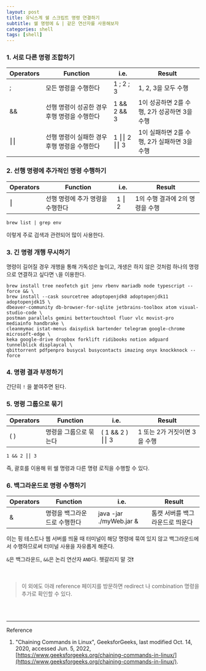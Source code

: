 ```yaml
---
layout: post
title: 유닉스계 쉘 스크립트 명령 연결하기
subtitle: 쉘 명령에 & | 같은 연산자를 사용해보자
categories: shell
tags: [shell]
---
```


### 1. 서로 다른 명령 조합하기

| Operators | Function | i.e. | Result |
| --------- | -------- | ---- | ------ |
| ; | 모든 명령을 수행한다 | 1 ; 2 ; 3  | 1, 2, 3을 모두 수행 |
| && | 선행 명령이 성공한 경우 후행 명령을 수행한다 | 1 && 2 && 3 | 1이 성공하면 2를 수행, 2가 성공하면 3을 수행 |
| ⎮⎮ | 선행 명령이 실패한 경우 후행 명령을 수행한다 | 1 ⎮⎮ 2 ⎮⎮ 3 | 1이 실패하면 2를 수행, 2가 실패하면 3을 수행 |

### 2. 선행 명령에 추가적인 명령 수행하기

| Operators | Function | i.e. | Result |
| --------- | -------- | ---- | ------ |
| ⎮ | 선행 명령에 추가 명령을 수행한다 | 1 ⎮ 2 | 1의 수행 결과에 2의 명령을 수행 |

```sehll
brew list | grep env       
```
이렇게 주로 검색과 관련되어 많이 사용한다.

### 3. 긴 명령 개행 무시하기

명령이 길어질 경우 개행을 통해 가독성은 높이고, 개생은 하지 않은 것처럼 하나의 명령으로 연결하고 싶다면 `\`을 이용한다.
```shell
brew install tree neofetch git jenv rbenv mariadb node typescript --force && \
brew install --cask sourcetree adoptopenjdk8 adoptopenjdk11 adoptopenjdk15 \
dbeaver-community db-browser-for-sqlite jetbrains-toolbox atom visual-studio-code \
postman parallels gemini bettertouchtool fluor vlc movist-pro mediainfo handbrake \
cleanmymac istat-menus daisydisk bartender telegram google-chrome microsoft-edge \
keka google-drive dropbox forklift ridibooks notion adguard tunnelblick displaycal \
qbittorrent pdfpenpro busycal busycontacts imazing onyx knockknock --force
```

### 4. 명령 결과 부정하기

간단히 `!` 을 붙여주면 된다.

### 5. 명령 그룹으로 묶기

| Operators | Function | i.e. | Result |
| --------- | -------- | ---- | ------ |
| ( ) | 명령을 그룹으로 묶는다 | ( 1 && 2 ) ⎮⎮ 3 | 1 또는 2가 거짓이면 3을 수행 |

```shell
1 && 2 ⎮⎮ 3
```
즉, 괄호를 이용해 위 쉘 명령과 다른 명령 로직을 수행할 수 있다.

### 6. 백그라운드로 명령 수행하기

| Operators | Function | i.e. | Result |
| --------- | -------- | ---- | ------ |
| & | 명령을 백그라운드로 수행한다 | java -jar ./myWeb.jar & | 톰캣 서버를 백그라운드로 띄운다 |

이는 핑 테스트나 웹 서버를 띄울 때 터미널이 해당 명령에 묶여 있지 않고 백그라운드에서 수행하므로써 터미널 사용을 자유롭게 해준다.

`&`은 백그라운드, `&&`은 논리 연산자 `AND`다. 헷갈리지 말 것❗️

<br>

> 이 외에도 아래 reference 페이지를 방문하면 redirect 나 combination 명령을 추가로 확인할 수 있다. 

<br><br>

---
Reference

1. "Chaining Commands in Linux", GeeksforGeeks, last modified Oct. 14, 2020, accessed Jun. 5, 2022, [https://www.geeksforgeeks.org/chaining-commands-in-linux/](https://www.geeksforgeeks.org/chaining-commands-in-linux/).
